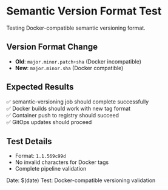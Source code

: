 # Semantic Version Format Test

Testing Docker-compatible semantic versioning format.

## Version Format Change
- **Old**: `major.minor.patch+sha` (Docker incompatible)
- **New**: `major.minor.sha` (Docker compatible)

## Expected Results
✅ semantic-versioning job should complete successfully  
✅ Docker builds should work with new tag format  
✅ Container push to registry should succeed  
✅ GitOps updates should proceed  

## Test Details
- Format: `1.1.569c99d` 
- No invalid characters for Docker tags
- Complete pipeline validation

Date: $(date)
Test: Docker-compatible versioning validation